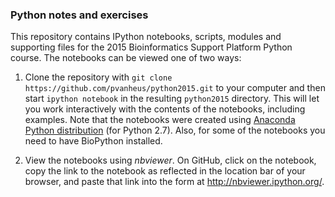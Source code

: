 ### Python notes and exercises

This repository contains IPython notebooks, scripts, modules and supporting files for the 2015 Bioinformatics Support Platform Python course. The notebooks can be viewed one of two ways:

1. Clone the repository with `git clone https://github.com/pvanheus/python2015.git` to your computer and then start `ipython notebook` in the resulting `python2015` directory. This will let you work interactively with the contents of the notebooks, including examples. Note that the notebooks were created using [Anaconda Python distribution](http://continuum.io/downloads) (for Python 2.7). Also, for some of the notebooks you need to have BioPython installed.

2. View the notebooks using *nbviewer*. On GitHub, click on the notebook, copy the link to the notebook as reflected in the location bar of your browser, and paste that link into the form at http://nbviewer.ipython.org/.